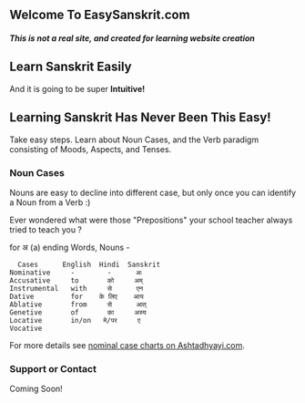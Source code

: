 ## Welcome To EasySanskrit.com

##### This is not a real site, and created for learning website creation

## Learn Sanskrit Easily

And it is going to be super **Intuitive!**

## Learning Sanskrit Has Never Been This Easy!
Take easy steps. Learn about Noun Cases, and the Verb paradigm consisting of Moods, Aspects, and Tenses.

### Noun Cases
Nouns are easy to decline into different case, but only once you can identify a Noun from a Verb :)

Ever wondered what were those "Prepositions" your school teacher always tried to teach you ?

for अ (a) ending Words, Nouns -
```
  Cases      English  Hindi  Sanskrit
Nominative     -        -      अः
Accusative     to       को     अम्
Instrumental   with     से      एन
Dative         for    के लिए    आय
Ablative       from     से      आत्
Genetive       of       का     अस्य
Locative       in/on   मे/पर     ए
Vocative
```

For more details see [nominal case charts on Ashtadhyayi.com](https://ashtadhyayi.com/shabda/01.002).

###

### Support or Contact
Coming Soon!
